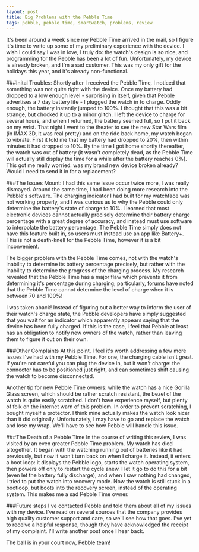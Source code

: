 ```yaml
---
layout: post
title: Big Problems with the Pebble Time
tags: pebble, pebble time, smartwatch, problems, review
---
```

It's been around a week since my Pebble Time arrived in the mail, so I figure it's time to write up some of my preliminary experience with the device. I wish I could say I was in love, I truly do: the watch's design is so nice, and programming for the Pebble has been a lot of fun. Unfortunately, my device is already broken, and I'm a sad customer. This was my only gift for the holidays this year, and it's already non-functional.

###Inital Troubles:
Shortly after I received the Pebble Time, I noticed that something was not quite right with the device. Once my battery had dropped to a low enough level - surprising in itself, given that Pebble advertises a 7 day battery life - I plugged the watch in to charge. Oddly enough, the battery instantly jumped to 100%. I thought that this was a bit strange, but chocked it up to a minor glitch. I left the device to charge for several hours, and when I returned, the battery seemed full, so I put it back on my wrist. That night I went to the theater to see the new Star Wars film (in IMAX 3D, it was real pretty) and on the ride back home, my watch began to vibrate. First it told me that my battery had dropped to 20%, then within minutes it had dropped to 10%. By the time I got home shortly thereafter, the watch was out of battery (it wasn't completely dead, as the Pebble Time will actually still display the time for a while after the battery reaches 0%). This got me really worried: was my brand new device broken already? Would I need to send it in for a replacement?

<!-- more -->

###The Issues Mount:
I had this same issue occur twice more, I was really dismayed. Around the same time, I had been doing more research into the Pebble's software. The charging indicator I had built for my watchface was not working properly, and I was curious as to why the Pebble could only determine the battery's state of charge to 10%. I learned that most electronic devices cannot actually precisely determine their battery charge percentage with a great degree of accuracy, and instead must use software to interpolate the battery percentage. The Pebble Time simply does not have this feature built in, so users must instead use an app like Battery+. This is not a death-knell for the Pebble Time, however it is a bit inconvenient.

The bigger problem with the Pebble Time comes, not with the watch's inability to determine its battery percentage precisely, but rather with the inability to determine the progress of the charging process. My research revealed that the Pebble Time has a major flaw which prevents it from determining it's percentage during charging; particularly, [forums](https://www.reddit.com/r/pebble/comments/3bodnk/full_charge_at_70/csob4u6) have noted that the Pebble Time cannot determine the level of charge when it is between 70 and 100%!

I was taken aback! Instead of figuring out a better way to inform the user of their watch's charge state, the Pebble developers have simply suggested that you wait for an indicator which apparently appears saying that the device has been fully charged. If this is the case, I feel that Pebble at least has an obligation to notify new owners of the watch, rather than leaving them to figure it out on their own.

###Other Complaints
At this point, I feel it's worth addressing a few more issues I've had with my Pebble Time. For one, the charging cable isn't great. If you're not careful you can plug the device in, but it won't charge: the connector has to be positioned just right, and can sometimes shift causing the watch to become disconnected.

Another tip for new Pebble Time owners: while the watch has a nice Gorilla Glass screen, which should be rather scratch resistant, the bezel of the watch is quite easily scratched. I don't have experience myself, but plenty of folk on the internet warn of this problem. In order to prevent scratching, I bought myself a protector. I think mine actually makes the watch look nicer than it did originally. Unfortunately, I may have to go and replace the watch and lose my wrap. We'll have to see how Pebble will handle this issue.

###The Death of a Pebble Time
In the course of writing this review, I was visited by an even greater Pebble Time problem. My watch has died altogether. It began with the watching running out of batteries like it had previously, but now it won't turn back on when I charge it. Instead, it enters a boot loop: it displays the Pebble logo, starts the watch operating system, then powers off only to restart the cycle anew. I let it go to do this for a bit (even let the battery fully discharge), and when I saw nothing had changed, I tried to put the watch into recovery mode. Now the watch is still stuck in a bootloop, but boots into the recovery screen, instead of the operating system. This makes me a sad Pebble Time owner.

###Future steps
I've contacted Pebble and told them about all of my issues with my device. I've read on several sources that the company provides high quality customer support and care, so we'll see how that goes. I've yet to receive a helpful response, though they have acknowledged the receipt of my complaint. I'll write another post once I hear back.

The ball is in your court now, Pebble team!

